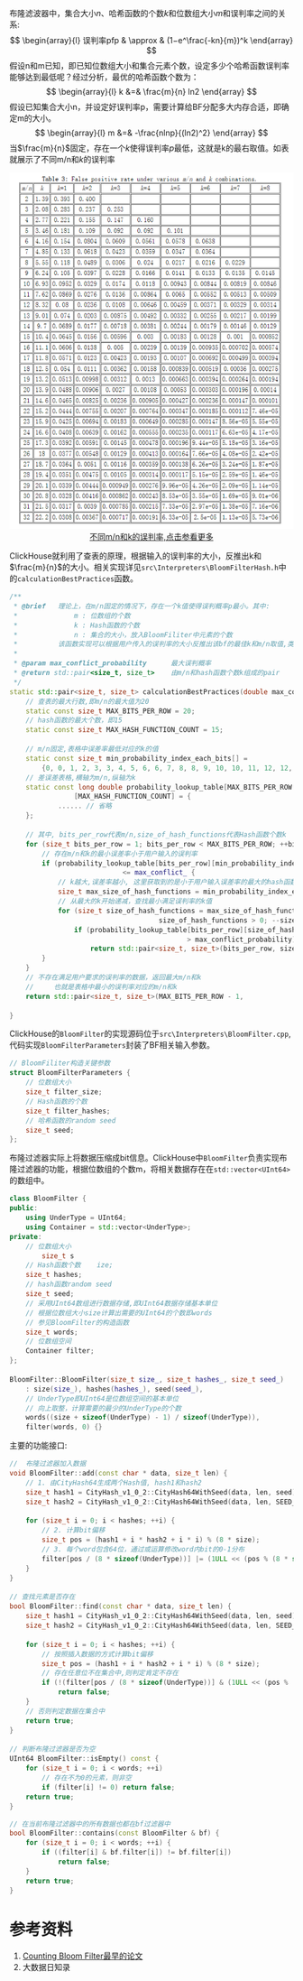 

布隆滤波器中，集合大小$n$、哈希函数的个数$k$和位数组大小$m$和误判率之间的关系:
$$
\begin{array}{l}
误判率pfp & \approx & (1−e^\frac{-kn}{m})^k
\end{array}
$$
假设n和m已知，即已知位数组大小和集合元素个数，设定多少个哈希函数误判率能够达到最低呢？经过分析，最优的哈希函数个数为：
$$
\begin{array}{l}
k &=& \frac{m}{n} ln2
\end{array}
$$
假设已知集合大小n，并设定好误判率p，需要计算给BF分配多大内存合适，即确定m的大小。
$$
\begin{array}{l}
m &=& -\frac{nlnp}{(ln2)^2}
\end{array}
$$
当$\frac{m}{n}$固定，存在一个$k$使得误判率$p$最低，这就是k的最右取值。如表就展示了不同m/n和$k$的误判率

<center>
    	<img src="../../Algorithm/img/BloomFilter-FP-KMN.png">
        <div>
        <a href="https://pages.cs.wisc.edu/~cao/papers/summary-cache/node8.html#SECTION00053000000000000000"> 不同m/n和k的误判率,点击参看更多</a>
    </div>
</center>

ClickHouse就利用了查表的原理，根据输入的误判率的大小，反推出k和$\frac{m}{n}$的大小。相关实现详见`src\Interpreters\BloomFilterHash.h`中的`calculationBestPractices`函数。

```C++
/**
 * @brief   理论上，在m/n固定的情况下，存在一个k值使得误判概率p最小。其中:
 *              m : 位数组的个数
 *              k : Hash函数的个数
 *              n : 集合的大小，放入BloomFiliter中元素的个数
 *          该函数实现可以根据用户传入的误判率的大小反推出该bf的最佳k和m/n取值,类似于loookupTable原理
 * 
 * @param max_conflict_probability      最大误判概率
 * @return std::pair<size_t, size_t>    由m/n和hash函数个数k组成的pair
 */
static std::pair<size_t, size_t> calculationBestPractices(double max_conflict_probability) {
    // 查表的最大行数,即m/n的最大值为20    
    static const size_t MAX_BITS_PER_ROW = 20;
    // hash函数的最大个数，即15    
    static const size_t MAX_HASH_FUNCTION_COUNT = 15;

    // m/n固定,表格中误差率最低对应的k的值    
    static const size_t min_probability_index_each_bits[] =
        {0, 0, 1, 2, 3, 3, 4, 5, 6, 6, 7, 8, 8, 9, 10, 10, 11, 12, 12, 13, 14};
	// 差误差表格,横轴为m/n,纵轴为k
    static const long double probability_lookup_table[MAX_BITS_PER_ROW + 1]
                [MAX_HASH_FUNCTION_COUNT] = {
            ...... // 省略
    };
    
    // 其中, bits_per_row代表m/n,size_of_hash_functions代表Hash函数个数k
    for (size_t bits_per_row = 1; bits_per_row < MAX_BITS_PER_ROW; ++bits_per_row) {
        // 存在m/n和k的最小误差率小于用户输入的误判率
        if (probability_lookup_table[bits_per_row][min_probability_index_each_bits[bits_per_row]]
            	            <= max_conflict_ {
            // k越大,误差率越小, 这里获取到的是小于用户输入误差率的最大的hash函数个数(k)                                                
            size_t max_size_of_hash_functions = min_probability_index_each_bits[bits_per_row];
            // 从最大的k开始递减，查找最小满足误判率的k值                        
            for (size_t size_of_hash_functions = max_size_of_hash_functions;
                 	                 size_of_hash_functions > 0; --size_o                f_hash_functions)
                if (probability_lookup_table[bits_per_row][size_of_hash_functions]
                    	                    > max_conflict_probability)
                    return std::pair<size_t, size_t>(bits_per_row, size_of_hash_functions + 1);
        }
    }
	// 不存在满足用户要求的误判率的数据，返回最大m/n和k
    //     也就是表格中最小的误判率对应的m/n和k
    return std::pair<size_t, size_t>(MAX_BITS_PER_ROW - 1, 
                                                                          min_probability_index_each_bits[MAX_BITS_PER_ROW - 1]);
}
```



ClickHouse的`BloomFilter`的实现源码位于`src\Interpreters\BloomFilter.cpp`,代码实现`BloomFilterParameters`封装了BF相关输入参数。

```C++
// BloomFiliter构造关键参数
struct BloomFilterParameters {
    // 位数组大小
    size_t filter_size;
    // Hash函数的个数
    size_t filter_hashes;
    // 哈希函数的random seed
    size_t seed;
};
```



布隆过滤器实际上将数据压缩成bit信息。ClickHouse中`BloomFilter`负责实现布隆过滤器的功能，根据位数组的个数m，将相关数据存在在`std::vector<UInt64>`的数组中。

```C++
class BloomFilter {
public:
    using UnderType = UInt64;
    using Container = std::vector<UnderType>;
private:
   	// 位数组大小
        size_t s
    // Hash函数个数    ize;
    size_t hashes;
    // hash函数random seed    
    size_t seed;
    // 采用UInt64数组进行数据存储,即UInt64数据存储基本单位
    // 根据位数组大小size计算出需要的UInt64的个数即words
    // 参见BloomFilter的构造函数                
    size_t words;
    // 位数组空间    
    Container filter;    
};

BloomFilter::BloomFilter(size_t size_, size_t hashes_, size_t seed_)
    : size(size_), hashes(hashes_), seed(seed_),
	// UnderType即UInt64是位数组空间的基本单位
	// 向上取整，计算需要的最少的UnderType的个数
    words((size + sizeof(UnderType) - 1) / sizeof(UnderType)),
    filter(words, 0) {}    
```



主要的功能接口:

```C++
//  布隆过滤器加入数据
void BloomFilter::add(const char * data, size_t len) {
    // 1. 由CityHash64生成两个Hash值, hash1和hash2
    size_t hash1 = CityHash_v1_0_2::CityHash64WithSeed(data, len, seed);
    size_t hash2 = CityHash_v1_0_2::CityHash64WithSeed(data, len, SEED_GEN_A * seed + SEED_GEN_B);

    for (size_t i = 0; i < hashes; ++i) {
        // 2. 计算bit偏移
        size_t pos = (hash1 + i * hash2 + i * i) % (8 * size);
        // 3. 每个word包含64位，通过或运算修改word内bit的0-1分布
        filter[pos / (8 * sizeof(UnderType))] |= (1ULL << (pos % (8 * sizeof(UnderType))));
    }
}

// 查找元素是否存在
bool BloomFilter::find(const char * data, size_t len) {
    size_t hash1 = CityHash_v1_0_2::CityHash64WithSeed(data, len, seed);
    size_t hash2 = CityHash_v1_0_2::CityHash64WithSeed(data, len, SEED_GEN_A * seed + SEED_GEN_B);

    for (size_t i = 0; i < hashes; ++i) {
        // 按照插入数据的方式计算bit偏移        
        size_t pos = (hash1 + i * hash2 + i * i) % (8 * size);
        // 存在任意位不在集合中,则判定肯定不存在        
        if (!(filter[pos / (8 * sizeof(UnderType))] & (1ULL << (pos % (8 * sizeof(UnderType))))))
            return false;
    }
    // 否则判定数据在集合中    
    return true;
}

// 判断布隆过滤器是否为空
UInt64 BloomFilter::isEmpty() const {
    for (size_t i = 0; i < words; ++i)
        // 存在不为0的元素，则非空        
        if (filter[i] != 0) return false;
    return true;
}
```



```C++
// 在当前布隆过滤器中的所有数据也都在bf过滤器中
bool BloomFilter::contains(const BloomFilter & bf) {
    for (size_t i = 0; i < words; ++i) {
        if ((filter[i] & bf.filter[i]) != bf.filter[i])
            return false;
    }
    return true;
}
```



# 参考资料

1. [Counting Bloom Filter最早的论文](https://pages.cs.wisc.edu/~jussara/papers/00ton.pdf)
2. 大数据日知录


